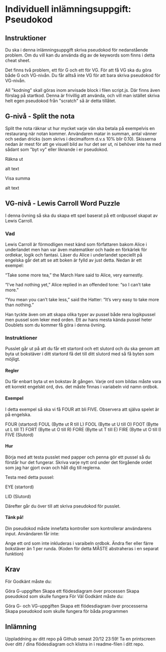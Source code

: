 # Individuell inlämningsuppgift: Pseudokod
## Instruktioner
Du ska i denna inlämningsuppgift skriva pseudokod för nedanstående problem. Om du vill kan du använda dig av de keywords som finns i detta cheat sheet.

Det finns två problem, ett för G och ett för VG. För att få VG ska du göra både G och VG-nivån. Du får alltså inte VG för att bara skriva pseudokod för VG-nivån.

All "kodning" skall göras inom anvisade block i filen script.js. Där finns även förslag på startkod. Denna är frivillig att använda, och vill man istället skriva helt egen pseudokod från "scratch" så är detta tillåtet.

## G-nivå - Split the nota
Split the nota räknar ut hur mycket varje vän ska betala på exempelvis en restaurang när notan kommer. Användaren matar in summan, antal vänner och sedan dricks (som skrivs i decimalform d.v.s 10% blir 0.10). Skisserna nedan är mest för att ge visuell bild av hur det ser ut, ni behöver inte ha med sådant som "byt vy" eller liknande i er pseudokod.

Räkna ut

alt text

Visa summa

alt text

## VG-nivå - Lewis Carroll Word Puzzle
I denna övning så ska du skapa ett spel baserat på ett ordpussel skapat av Lewis Carroll.

### Vad
Lewis Carroll är förmodligen mest känd som författaren bakom Alice i underlandet men han var även matematiker och hade en förkärlek för ordlekar, logik och fantasi. Läser du Alice i underlandet speciellt på engelska går det att se att boken är fylld av just detta. Nedan är ett exempel:

“Take some more tea,” the March Hare said to Alice, very earnestly.

“I’ve had nothing yet,” Alice replied in an offended tone: “so I can’t take more.”

“You mean you can’t take less,” said the Hatter: “It’s very easy to take more than nothing.”

Han tyckte även om att skapa olika typer av pussel både rena logikpussel men pussel som leker med orden. Ett av hans mesta kända pussel heter Doublets som du kommer få göra i denna övning.

### Instruktioner
Pusslet går ut på att du får ett startord och ett slutord och du ska genom att byta ut bokstäver i ditt startord få det till ditt slutord med så få byten som möjligt.

#### Regler

Du får enbart byta ut en bokstav åt gången.
Varje ord som bildas måste vara ett korrekt engelskt ord, dvs. det måste finnas i variabeln vid namn ordbok.

#### Exempel

I detta exempel så ska vi få FOUR att bli FIVE. Observera att själva spelet är på engelska.

FOUR (startord)
FOUL (Bytte ut R till L)
FOOL (Bytte ut U till O)
FOOT (Bytte ut L till T)
FORT (Bytte ut O till R)
FORE (Bytte ut T till E)
FIRE (Bytte ut O till I)
FIVE (Slutord)

#### Hur
Börja med att testa pusslet med papper och penna gör ett pussel så du förstår hur det fungerar. Skriva varje nytt ord under det förgående ordet som jag har gjort ovan och håll dig till reglerna.

Testa med detta pussel:

EYE (startord)

LID (Slutord)

Därefter går du över till att skriva pseudokod för pusslet.

#### Tänk på!
Din pseudokod måste innefatta kontroller som kontrollerar användarens input. Användaren får inte:

Ange ett ord som inte inkluderas i varaibeln ordbok.
Ändra fler eller färre bokstäver än 1 per runda. (Koden för detta MÅSTE abstraheras i en separat funktion)

## Krav
För Godkänt måste du:

Göra G-uppgiften
Skapa ett flödesdiagram över processen
Skapa pseudokod som skulle fungera
För Väl Godkänt måste du:

Göra G- och VG-uppgiften
Skapa ett flödesdiagram över processerna
Skapa pseudokod som skulle fungera för båda programmen

## Inlämning
Uppladdning av ditt repo på Github senast 20/12 23:59! Ta en printscreen över ditt / dina flödesdiagram och klistra in i readme-filen i ditt repo.
